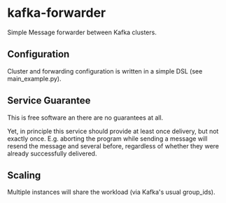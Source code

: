 # kafka-forwarder

Simple Message forwarder between Kafka clusters.


## Configuration

Cluster and forwarding configuration is written in a simple DSL
(see main_example.py).


## Service Guarantee

This is free software an there are no guarantees at all.

Yet, in principle this service should provide at least once delivery,
but not exactly once.  E.g. aborting the program while sending a
message will resend the message and several before, regardless of
whether they were already successfully delivered.

## Scaling

Multiple instances will share the workload (via Kafka's usual
group_ids).
